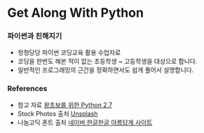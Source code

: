 # Get Along With Python
### 파이썬과 친해지기
- 청청당당 파이썬 코딩교육 활용 수업자료
- 코딩을 한번도 해본 적이 없는 초등학생 ~ 고등학생을 대상으로 합니다.
- 일반적인 프로그래밍의 근간을 정확하면서도 쉽게 풀어서 설명합니다.

### References
- 참고 자료 [왕초보를 위한 Python 2.7](https://wikidocs.net/43)
- Stock Photos 출처 [Unsplash](https://unsplash.com/)
- 나눔고딕 폰트 출처 [네이버 한글한글 아름답게 사이트](https://hangeul.naver.com/font)
